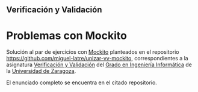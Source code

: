 ## Verificación y Validación
# Problemas con Mockito

Solución al par de ejercicios con [Mockito](https://site.mockito.org/) 
planteados en el repositorio https://github.com/miguel-latre/unizar-vv-mockito, correspondientes a 
la asignatura [Verificación y Validación](https://estudios.unizar.es/estudio/asignatura?anyo_academico=2019&asignatura_id=30244&estudio_id=20190148&centro_id=110&plan_id_nk=439)
del [Grado en Ingeniería Informática](http://webdiis.unizar.es/~jresano/) de
la [Universidad de Zaragoza](https://www.unizar.es/).

El enunciado completo se encuentra en el citado repositorio.
